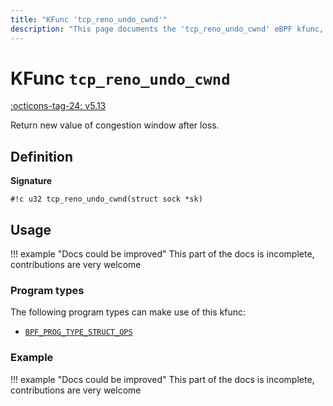 ```yaml
---
title: "KFunc 'tcp_reno_undo_cwnd'"
description: "This page documents the 'tcp_reno_undo_cwnd' eBPF kfunc, including its definition, usage, program types that can use it, and examples."
---
```

# KFunc `tcp_reno_undo_cwnd`

<!-- [FEATURE_TAG](tcp_reno_undo_cwnd) -->
[:octicons-tag-24: v5.13](https://github.com/torvalds/linux/commit/e78aea8b2170be1b88c96a4d138422986a737336)
<!-- [/FEATURE_TAG] -->

Return new value of congestion window after loss.

## Definition

**Signature**

<!-- [KFUNC_DEF] -->
`#!c u32 tcp_reno_undo_cwnd(struct sock *sk)`
<!-- [/KFUNC_DEF] -->

## Usage

!!! example "Docs could be improved"
    This part of the docs is incomplete, contributions are very welcome

### Program types

The following program types can make use of this kfunc:

<!-- [KFUNC_PROG_REF] -->
- [`BPF_PROG_TYPE_STRUCT_OPS`](../program-type/BPF_PROG_TYPE_STRUCT_OPS.md)
<!-- [/KFUNC_PROG_REF] -->

### Example

!!! example "Docs could be improved"
    This part of the docs is incomplete, contributions are very welcome

